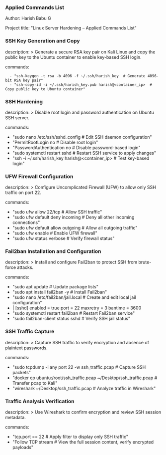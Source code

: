 ### Applied Commands List
Author: Harish Babu G

Project title: "Linux Server Hardening – Applied Commands List"

### SSH Key Generation and Copy
description: >
  Generate a secure RSA key pair on Kali Linux and copy the public key to the Ubuntu container 
  to enable key-based SSH login.

commands:
```
  - "ssh-keygen -t rsa -b 4096 -f ~/.ssh/harish_key  # Generate 4096-bit RSA key pair"
  - "ssh-copy-id -i ~/.ssh/harish_key.pub harish@<container_ip>  # Copy public key to Ubuntu container"
```
### SSH Hardening
description: >
  Disable root login and password authentication on Ubuntu SSH server.

commands:
  - "sudo nano /etc/ssh/sshd_config  # Edit SSH daemon configuration"
  - "PermitRootLogin no               # Disable root login"
  - "PasswordAuthentication no        # Disable password-based login"
  - "sudo systemctl restart sshd      # Restart SSH service to apply changes"
  - "ssh -i ~/.ssh/harish_key harish@<container_ip>  # Test key-based login"

### UFW Firewall Configuration
description: >
  Configure Uncomplicated Firewall (UFW) to allow only SSH traffic on port 22.

commands:
  - "sudo ufw allow 22/tcp               # Allow SSH traffic"
  - "sudo ufw default deny incoming      # Deny all other incoming connections"
  - "sudo ufw default allow outgoing     # Allow all outgoing traffic"
  - "sudo ufw enable                     # Enable UFW firewall"
  - "sudo ufw status verbose             # Verify firewall status"

### Fail2ban Installation and Configuration
description: >
  Install and configure Fail2ban to protect SSH from brute-force attacks.

commands:
  - "sudo apt update                      # Update package lists"
  - "sudo apt install fail2ban -y         # Install Fail2ban"
  - "sudo nano /etc/fail2ban/jail.local   # Create and edit local jail configuration"
  - |
    [sshd]
    enabled = true
    port = 22
    maxretry = 3
    bantime = 3600
  - "sudo systemctl restart fail2ban      # Restart Fail2ban service"
  - "sudo fail2ban-client status sshd     # Verify SSH jail status"

### SSH Traffic Capture
description: >
  Capture SSH traffic to verify encryption and absence of plaintext passwords.

commands:
  - "sudo tcpdump -i any port 22 -w ssh_traffic.pcap  # Capture SSH packets"
  - "docker cp ubuntu:/root/ssh_traffic.pcap ~/Desktop/ssh_traffic.pcap  # Transfer pcap to Kali"
  - "wireshark ~/Desktop/ssh_traffic.pcap             # Analyze traffic in Wireshark"

### Traffic Analysis Verification
description: >
  Use Wireshark to confirm encryption and review SSH session metadata.

commands:
  - "tcp.port == 22  # Apply filter to display only SSH traffic"
  - "Follow TCP stream  # View the full session content, verify encrypted payloads"
